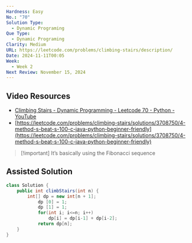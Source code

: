 ```yaml
---
Hardness: Easy
No.: "70"
Solution Type:
  - Dynamic Programing
Que Type:
  - Dynamic Programing
Clarity: Medium
URL: https://leetcode.com/problems/climbing-stairs/description/
Date: 2024-11-11T00:05
Week:
  - Week 2
Next Review: November 15, 2024
---
```


## Video Resources

- [Climbing Stairs - Dynamic Programming - Leetcode 70 - Python - YouTube](https://youtu.be/Y0lT9Fck7qI)
- [https://leetcode.com/problems/climbing-stairs/solutions/3708750/4-method-s-beat-s-100-c-java-python-beginner-friendly](https://leetcode.com/problems/climbing-stairs/solutions/3708750/4-method-s-beat-s-100-c-java-python-beginner-friendly) 


> [!important] It’s basically using the Fibonacci sequence

## Assisted Solution

```Java
class Solution {
	public int climbStairs(int n) {
		int[] dp = new int[n + 1];
			dp [0] = 1;
			dp [1] = 1;
			for(int i; i<=n; i++)
				dp[i] = dp[i-1] + dp[i-2];
			return dp[n];
	}
}
```